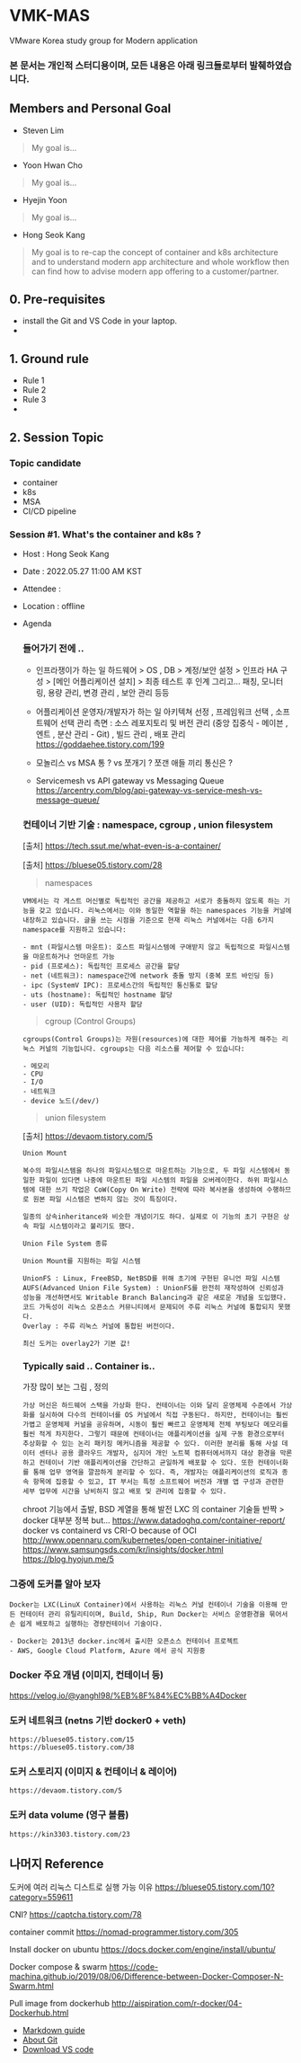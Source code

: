 # VMK-MAS
VMware Korea study group for Modern application

### **본 문서는 개인적 스터디용이며, 모든 내용은 아래 링크들로부터 발췌하였습니다.**
## Members and Personal Goal
- Steven Lim
> My goal is...

- Yoon Hwan Cho
> My goal is...

- Hyejin Yoon
> My goal is...

- Hong Seok Kang
> My goal is to re-cap the concept of container and k8s architecture and to understand modern app architecture and whole workflow then can find how to advise modern app offering to a customer/partner.


## 0. Pre-requisites
- install the Git and VS Code in your laptop.
- 

## 1. Ground rule
- Rule 1
- Rule 2
- Rule 3
- 


## 2. Session Topic

### Topic candidate
- container
- k8s
- MSA
- CI/CD pipeline



### **Session #1. What's the container and k8s ?** 
- Host : Hong Seok Kang
- Date : 2022.05.27 11:00 AM KST
- Attendee : 
- Location : offline
- Agenda

  ### **들어가기 전에 ..**
    - 인프라쟁이가 하는 일 
      하드웨어 > OS , DB > 계정/보안 설정 > 인프라 HA 구성 > [메인 어플리케이션 설치] > 최종 테스트 후 인계
      그리고... 패칭, 모니터링, 용량 관리, 변경 관리 , 보안 관리 등등

    - 어플리케이션 운영자/개발자가 하는 일
      아키텍쳐 선정 , 프레임워크 선택  , 소프트웨어 선택
      관리 측면 : 소스 레포지토리 및 버전 관리 (중앙 집중식 - 메이븐 , 엔트  , 분산 관리 - Git) , 빌드 관리 , 배포 관리 
    https://goddaehee.tistory.com/199

    - 모놀리스 vs MSA
      통 ? vs 쪼개기 ? 
      쪼갠 애들 끼리 통신은 ? 

  - Servicemesh vs API gateway vs Messaging Queue
  https://arcentry.com/blog/api-gateway-vs-service-mesh-vs-message-queue/ 


  ### **컨테이너 기반 기술 : namespace, cgroup , union filesystem**

    [출처] https://tech.ssut.me/what-even-is-a-container/
    
    [출처] https://bluese05.tistory.com/28 

    > namespaces
    ```
    VM에서는 각 게스트 머신별로 독립적인 공간을 제공하고 서로가 충돌하지 않도록 하는 기능을 갖고 있습니다. 리눅스에서는 이와 동일한 역할을 하는 namespaces 기능을 커널에 내장하고 있습니다. 글을 쓰는 시점을 기준으로 현재 리눅스 커널에서는 다음 6가지 namespace를 지원하고 있습니다:

    - mnt (파일시스템 마운트): 호스트 파일시스템에 구애받지 않고 독립적으로 파일시스템을 마운트하거나 언마운트 가능
    - pid (프로세스): 독립적인 프로세스 공간을 할당
    - net (네트워크): namespace간에 network 충돌 방지 (중복 포트 바인딩 등)
    - ipc (SystemV IPC): 프로세스간의 독립적인 통신통로 할당
    - uts (hostname): 독립적인 hostname 할당
    - user (UID): 독립적인 사용자 할당
    ```
    
    > cgroup (Control Groups)
    ``` 
    cgroups(Control Groups)는 자원(resources)에 대한 제어를 가능하게 해주는 리눅스 커널의 기능입니다. cgroups는 다음 리소스를 제어할 수 있습니다:

    - 메모리
    - CPU
    - I/O
    - 네트워크
    - device 노드(/dev/)
    ```
    
    > union filesystem
    
    [출처] https://devaom.tistory.com/5  
    ```
    Union Mount

    복수의 파일시스템을 하나의 파일시스템으로 마운트하는 기능으로, 두 파일 시스템에서 동일한 파일이 있다면 나중에 마운트된 파일 시스템의 파일을 오버레이한다. 하위 파일시스템에 대한 쓰기 작업은 CoW(Copy On Write) 전략에 따라 복사본을 생성하여 수행하므로 원본 파일 시스템은 변하지 않는 것이 특징이다.
    
    일종의 상속inheritance와 비슷한 개념이기도 하다. 실제로 이 기능의 초기 구현은 상속 파일 시스템이라고 불리기도 했다.
  
    Union File System 종류

    Union Mount를 지원하는 파일 시스템

    UnionFS : Linux, FreeBSD, NetBSD를 위해 초기에 구현된 유니언 파일 시스템
    AUFS(Advanced Union File System) : UnionFS를 완전히 재작성하여 신뢰성과 성능을 개선하면서도 Writable Branch Balancing과 같은 새로운 개념을 도입했다.
    코드 가독성이 리눅스 오픈소스 커뮤니티에서 문제되어 주류 리눅스 커널에 통합되지 못했다.
    Overlay : 주류 리눅스 커널에 통합된 버전이다.

    최신 도커는 overlay2가 기본 값!
    ```
  
  ### **Typically said .. Container is..**
    가장 많이 보는 그림 , 정의
    ```
    가상 머신은 하드웨어 스택을 가상화 한다. 컨테이너는 이와 달리 운영체제 수준에서 가상화를 실시하여 다수의 컨테이너를 OS 커널에서 직접 구동된다. 하지만, 컨테이너는 훨씬 가볍고 운영체제 커널을 공유하며, 시동이 훨씬 빠르고 운영체제 전체 부팅보다 메모리를 훨씬 적게 차지한다. 그렇기 때문에 컨테이너는 애플리케이션을 실제 구동 환경으로부터 추상화할 수 있는 논리 패키징 메커니즘을 제공할 수 있다. 이러한 분리를 통해 사설 데이터 센터나 공용 클라우드 개발자, 심지어 개인 노트북 컴퓨터에서까지 대상 환경을 막론하고 컨테이너 기반 애플리케이션을 간단하고 균일하게 배포할 수 있다. 또한 컨테이너화를 통해 업무 영역을 깔끔하게 분리할 수 있다. 즉, 개발자는 애플리케이션의 로직과 종속 항목에 집중할 수 있고, IT 부서는 특정 소프트웨어 버전과 개별 앱 구성과 관련한 세부 업무에 시간을 낭비하지 않고 배포 및 관리에 집중할 수 있다.
    ```
    chroot 기능에서 출발, BSD 계열을 통해 발전 LXC 의 container 기술들  반짝 > docker 대부분 정복 but...
    https://www.datadoghq.com/container-report/  docker vs containerd vs CRI-O
    because of OCI
    http://www.opennaru.com/kubernetes/open-container-initiative/ 
    https://www.samsungsds.com/kr/insights/docker.html 
    https://blog.hyojun.me/5

 ### **그중에 도커를 알아 보자**

  ```
  Docker는 LXC(LinuX Container)에서 사용하는 리눅스 커널 컨테이너 기술을 이용해 만든 컨테이터 관리 유틸리티이며, Build, Ship, Run Docker는 서비스 운영환경을 묶어서 손 쉽게 배포하고 실행하는 경량컨테이너 기술이다.

  - Docker는 2013년 docker.inc에서 출시한 오픈소스 컨테이너 프로젝트
  - AWS, Google Cloud Platform, Azure 에서 공식 지원중
  ```

 ### **Docker 주요 개념 (이미지, 컨테이너 등)**
  https://velog.io/@yanghl98/%EB%8F%84%EC%BB%A4Docker 
    
  ### **도커 네트워크 (netns 기반 docker0 + veth)**
    https://bluese05.tistory.com/15
    https://bluese05.tistory.com/38 

  ### **도커 스토리지 (이미지 & 컨테이너 & 레이어)**
    https://devaom.tistory.com/5 

  ### **도커 data volume (영구 볼륨)**
    https://kin3303.tistory.com/23


## 나머지 Reference

도커에 여러 리눅스 디스트로 실행 가능 이유
https://bluese05.tistory.com/10?category=559611 

CNI?
https://captcha.tistory.com/78

container commit
https://nomad-programmer.tistory.com/305


Install docker on ubuntu
https://docs.docker.com/engine/install/ubuntu/

Docker compose & swarm
https://code-machina.github.io/2019/08/06/Difference-between-Docker-Composer-N-Swarm.html 

Pull image from dockerhub
http://aispiration.com/r-docker/04-Dockerhub.html 


- [Markdown guide](https://docs.github.com/en/get-started/writing-on-github/getting-started-with-writing-and-formatting-on-github/basic-writing-and-formatting-syntax)
- [About Git](https://docs.github.com/en/get-started/using-git/about-git)
- [Download VS code](https://code.visualstudio.com/download)

